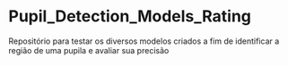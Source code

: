 # Pupil_Detection_Models_Rating
Repositório para testar os diversos modelos criados a fim de identificar a região de uma pupila e avaliar sua precisão
